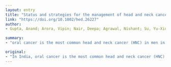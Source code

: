 ```yaml
---
layout: entry
title: "Status and strategies for the management of head and neck cancer during COVID-19 pandemic: Indian Scenario"
link: "https://doi.org/10.1002/hed.26227"
author:
- Gupta, Anand; Arora, Vipin; Nair, Deepa; Agrawal, Nishant; Su, Yu-Xiong; Holsinger, Chris; Chan, Jason

summary:
- "oral cancer is the most common head and neck cancer (HNC) in men in India. Delaying surgery for even 1-2??months may lead to more extensive surgery or inoperability. Treatment for these patients is currently on hold or delayed in most centres across the country. This article highlights the situation in Indian, a country burdened with one of the highest incidence of HNC. In the current pandemic, delaying surgery is on hold and delayed. The study was conducted to assess the impact of COVID-19 in India, mainly due to the consumption of oral cancer in men."

original:
- "In India, oral cancer is the most common head and neck cancer (HNC) in men in India, mainly due to the consumption of smoked and smokeless tobacco. During the current pandemic, delaying surgery for even 1-2??months may lead to more extensive surgery or inoperability, when only supportive care can be provided. Being semi-emergent in nature, treatment for these patients is currently on hold or delayed in most centres across the country. This study was conducted to assess the impact of COVID-19 pandemic and inability of the health system to treat HNC in a timely fashion and how surgeons are coping to this emergent situation. This article highlights the situation in Indian, a country burdened with one of the highest incidence of HNC. This article is protected by copyright. All rights reserved."
---
```


